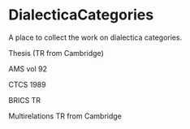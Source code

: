 # DialecticaCategories
A place to collect the work on dialectica categories. 

Thesis (TR from Cambridge) 

AMS vol 92 

CTCS 1989

BRICS TR 

Multirelations TR from Cambridge
